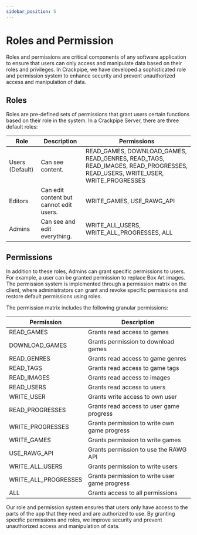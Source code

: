 ```yaml
---
sidebar_position: 5
---
```


# Roles and Permission

Roles and permissions are critical components of any software application to ensure that users can only access and manipulate data based on their roles and privileges. In Crackpipe, we have developed a sophisticated role and permission system to enhance security and prevent unauthorized access and manipulation of data.

## Roles

Roles are pre-defined sets of permissions that grant users certain functions based on their role in the system. In a Crackpipe Server, there are three default roles:

| Role            | Description                             | Permissions                                                                                                                |
| --------------- | --------------------------------------- | -------------------------------------------------------------------------------------------------------------------------- |
| Users (Default) | Can see content.                        | READ_GAMES, DOWNLOAD_GAMES, READ_GENRES, READ_TAGS, READ_IMAGES, READ_PROGRESSES, READ_USERS, WRITE_USER, WRITE_PROGRESSES |
| Editors         | Can edit content but cannot edit users. | WRITE_GAMES, USE_RAWG_API                                                                                                  |
| Admins          | Can see and edit everything.            | WRITE_ALL_USERS, WRITE_ALL_PROGRESSES, ALL                                                                                 |

## Permissions

In addition to these roles, Admins can grant specific permissions to users. For example, a user can be granted permission to replace Box Art images. The permission system is implemented through a permission matrix on the client, where administrators can grant and revoke specific permissions and restore default permissions using roles.

The permission matrix includes the following granular permissions:

| Permission           | Description                                   |
| -------------------- | --------------------------------------------- |
| READ_GAMES           | Grants read access to games                   |
| DOWNLOAD_GAMES       | Grants permission to download games           |
| READ_GENRES          | Grants read access to game genres             |
| READ_TAGS            | Grants read access to game tags               |
| READ_IMAGES          | Grants read access to images                  |
| READ_USERS           | Grants read access to users                   |
| WRITE_USER           | Grants write access to own user               |
| READ_PROGRESSES      | Grants read access to user game progress      |
| WRITE_PROGRESSES     | Grants permission to write own game progress  |
| WRITE_GAMES          | Grants permission to write games              |
| USE_RAWG_API         | Grants permission to use the RAWG API         |
| WRITE_ALL_USERS      | Grants permission to write users              |
| WRITE_ALL_PROGRESSES | Grants permission to write user game progress |
| ALL                  | Grants access to all permissions              |

Our role and permission system ensures that users only have access to the parts of the app that they need and are authorized to use. By granting specific permissions and roles, we improve security and prevent unauthorized access and manipulation of data.
